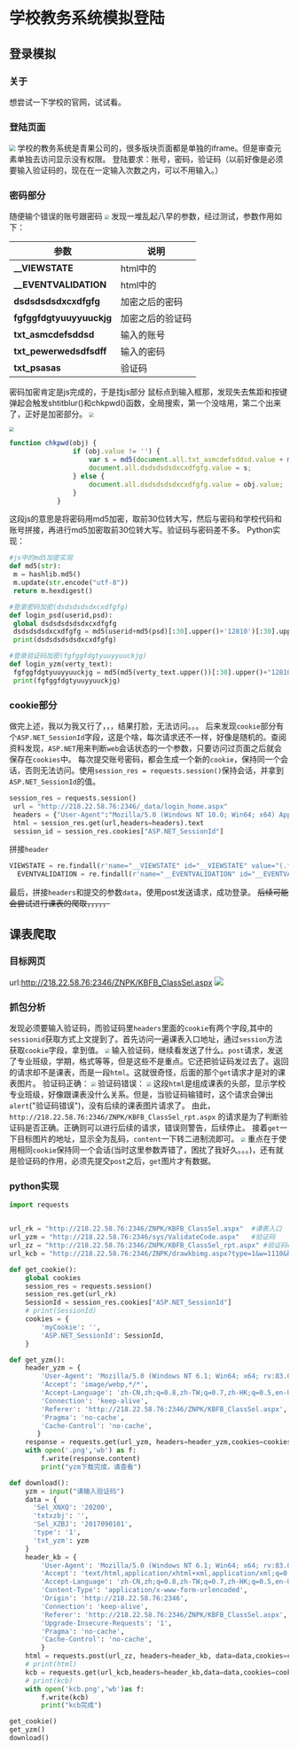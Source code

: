 # 学校教务系统模拟登陆


## 登录模拟
### 关于
   想尝试一下学校的官网，试试看。
###  登陆页面
<img src="https://gitee.com/lonercci/picbed/raw/master/img/20201209170117.png" style="zoom:67%;" />
   学校的教务系统是青果公司的，很多版块页面都是单独的iframe。但是审查元素单独去访问显示没有权限。
   登陆要求：账号，密码，验证码（以前好像是必须要输入验证码的，现在在一定输入次数之内，可以不用输入。）

### 密码部分
   随便输个错误的账号跟密码
   <img src="https://gitee.com/lonercci/picbed/raw/master/img/20201209171530.png" style="zoom:50%;" />
   发现一堆乱起八早的参数，经过测试，参数作用如下：

| 参数                     | 说明             |
| ------------------------ | ---------------- |
| **__VIEWSTATE**          | html中的         |
| **__EVENTVALIDATION**    | html中的         |
| **dsdsdsdsdxcxdfgfg**    | 加密之后的密码   |
| **fgfggfdgtyuuyyuuckjg** | 加密之后的验证码 |
| **txt_asmcdefsddsd**     | 输入的账号       |
| **txt_pewerwedsdfsdff**  | 输入的密码       |
| **txt_psasas**           | 验证码           |

   密码加密肯定是js完成的，于是找js部分
   鼠标点到输入框那，发现失去焦距和按键弹起会触发shtitblur()和chkpwd()函数，全局搜索，第一个没啥用，第二个出来了，正好是加密部分。
<img src="https://gitee.com/lonercci/picbed/raw/master/img/20201209172835.png" style="zoom:50%;" />

<img src="https://gitee.com/lonercci/picbed/raw/master/img/20201209173354.png" style="zoom:50%;" />

```js
function chkpwd(obj) {
                if (obj.value != '') {
                    var s = md5(document.all.txt_asmcdefsddsd.value + md5(obj.value).substring(0, 30).toUpperCase() + '12810').substring(0, 30).toUpperCase();
                    document.all.dsdsdsdsdxcxdfgfg.value = s;
                } else {
                    document.all.dsdsdsdsdxcxdfgfg.value = obj.value;
                }
            }
```
   这段js的意思是将密码用md5加密，取前30位转大写，然后与密码和学校代码和账号拼接，再进行md5加密取前30位转大写。验证码与密码差不多。
   Python实现：

   ```python
#js中的md5加密实现
def md5(str):
    m = hashlib.md5()
    m.update(str.encode("utf-8"))
    return m.hexdigest()

#登录密码加密(dsdsdsdsdxcxdfgfg)
def login_psd(userid,psd):
    global dsdsdsdsdsdxcxdfgfg
    dsdsdsdsdxcxdfgfg = md5(userid+md5(psd)[:30].upper()+'12810')[:30].upper()
    print(dsdsdsdsdsdxcxdfgfg)

#登录验证码加密(fgfggfdgtyuuyyuuckjg)
def login_yzm(verty_text):
    fgfggfdgtyuuyyuuckjg = md5(md5(verty_text.upper())[:30].upper()+"12810")[:30].upper()
    print(fgfggfdgtyuuyyuuckjg)
   ```

### cookie部分
   做完上述，我以为我又行了，，，结果打脸，无法访问。。。
   后来发现`cookie`部分有个`ASP.NET_SessionId`字段，这是个啥，每次请求还不一样，好像是随机的。查阅资料发现，`ASP.NET`用来判断`web`会话状态的一个参数，只要访问过页面之后就会保存在`cookies`中。
   每次提交账号密码，都会生成一个新的`cookie`，保持同一个会话，否则无法访问。使用`session_res = requests.session()`保持会话，并拿到`ASP.NET_SessionId`的值。

   ```python
   session_res = requests.session()
    url = "http://218.22.58.76:2346/_data/login_home.aspx"
    headers = {"User-Agent":"Mozilla/5.0 (Windows NT 10.0; Win64; x64) AppleWebKit/537.36 (KHTML, like Gecko) Chrome/75.0.3770.142 Safari/537.36"}
    html = session_res.get(url,headers=headers).text
    session_id = session_res.cookies["ASP.NET_SessionId"]
   ```
  拼接`header`
  ```python
  VIEWSTATE = re.findall(r'name="__VIEWSTATE" id="__VIEWSTATE" value="(.*?)"',html)[0]
    EVENTVALIDATION = re.findall(r'name="__EVENTVALIDATION" id="__EVENTVALIDATION" value="(.*?)"',html)[0]
  ```
  最后，拼接`headers`和提交的参数`data`，使用post发送请求，成功登录。
  ~~后续可能会尝试进行课表的爬取，，，，，~~

## 课表爬取
### 目标网页
   url:http://218.22.58.76:2346/ZNPK/KBFB_ClassSel.aspx
   ![](https://gitee.com/lonercci/picbed/raw/master/img/20201221210342.png)

### 抓包分析
   发现必须要输入验证码，而验证码里`headers`里面的`cookie`有两个字段,其中的`sessionid`获取方式上文提到了。首先访问一遍课表入口地址，通过`session`方法获取`cookie`字段，拿到值。
   <img src="https://gitee.com/lonercci/picbed/raw/master/img/20201221210649.png" style="zoom:50%;" />
   输入验证码，继续看发送了什么。`post`请求，发送了专业班级，学期，格式等等，但是这些不是重点。它还把验证码发过去了。返回的请求却不是课表，而是一段`html`。这就很奇怪，后面的那个`get`请求才是对的课表图片。
   验证码正确：
 <img src="https://gitee.com/lonercci/picbed/raw/master/img/20201221212608.png" style="zoom:50%;" />
   验证码错误：
   <img src="https://gitee.com/lonercci/picbed/raw/master/img/20201221212526.png" style="zoom:50%;" />
   这段`html`是组成课表的头部，显示学校专业班级，好像跟课表没什么关系。但是，当验证码输错时，这个请求会弹出`alert`("验证码错误")，没有后续的课表图片请求了。
   由此，`http://218.22.58.76:2346/ZNPK/KBFB_ClassSel_rpt.aspx` 的请求是为了判断验证码是否正确。正确则可以进行后续的请求，错误则警告，后续停止。
   接着`get`一下目标图片的地址，显示全为乱码，`content`一下转二进制流即可。
   <img src="https://gitee.com/lonercci/picbed/raw/master/img/20201221212730.png" style="zoom:50%;" />
   重点在于使用相同`cookie`保持同一个会话(当时这里参数弄错了，困扰了我好久。。。)，还有就是验证码的作用，必须先提交`post`之后，`get`图片才有数据。

### python实现
```python
import requests


url_rk = "http://218.22.58.76:2346/ZNPK/KBFB_ClassSel.aspx"  #课表入口
url_yzm = "http://218.22.58.76:2346/sys/ValidateCode.aspx"   #验证码
url_zz = "http://218.22.58.76:2346/ZNPK/KBFB_ClassSel_rpt.aspx" #验证码确认后的中转链接，返回html课表头部信息
url_kcb = "http://218.22.58.76:2346/ZNPK/drawkbimg.aspx?type=1&w=1110&h=4480&xn=2020&xq=0&bjdm=2017090101" #任意一个课表链接

def get_cookie():
    global cookies
    session_res = requests.session()
    session_res.get(url_rk)
    SessionId = session_res.cookies["ASP.NET_SessionId"]
    # print(SessionId)
    cookies = {
        'myCookie': '',
        'ASP.NET_SessionId': SessionId,
    }

def get_yzm():
    header_yzm = {
        'User-Agent': 'Mozilla/5.0 (Windows NT 6.1; Win64; x64; rv:83.0) Gecko/20100101 Firefox/83.0',
        'Accept': 'image/webp,*/*',
        'Accept-Language': 'zh-CN,zh;q=0.8,zh-TW;q=0.7,zh-HK;q=0.5,en-US;q=0.3,en;q=0.2',
        'Connection': 'keep-alive',
        'Referer': 'http://218.22.58.76:2346/ZNPK/KBFB_ClassSel.aspx',
        'Pragma': 'no-cache',
        'Cache-Control': 'no-cache',
       }
    response = requests.get(url_yzm, headers=header_yzm,cookies=cookies)
    with open('.png','wb') as f:
        f.write(response.content)
        print("yzm下载完成，请查看")

def download():
    yzm = input("请输入验证码")
    data = {
      'Sel_XNXQ': '20200',
      'txtxzbj': '',
      'Sel_XZBJ': '2017090101',
      'type': '1',
      'txt_yzm': yzm
    }
    header_kb = {
        'User-Agent': 'Mozilla/5.0 (Windows NT 6.1; Win64; x64; rv:83.0) Gecko/20100101 Firefox/83.0',
        'Accept': 'text/html,application/xhtml+xml,application/xml;q=0.9,image/webp,*/*;q=0.8',
        'Accept-Language': 'zh-CN,zh;q=0.8,zh-TW;q=0.7,zh-HK;q=0.5,en-US;q=0.3,en;q=0.2',
        'Content-Type': 'application/x-www-form-urlencoded',
        'Origin': 'http://218.22.58.76:2346',
        'Connection': 'keep-alive',
        'Referer': 'http://218.22.58.76:2346/ZNPK/KBFB_ClassSel.aspx',
        'Upgrade-Insecure-Requests': '1',
        'Pragma': 'no-cache',
        'Cache-Control': 'no-cache',
        }
    html = requests.post(url_zz, headers=header_kb, data=data,cookies=cookies).text
    # print(html)
    kcb = requests.get(url_kcb,headers=header_kb,data=data,cookies=cookies).content
    # print(kcb)
    with open('kcb.png','wb')as f:
        f.write(kcb)
        print("kcb完成")

get_cookie()
get_yzm()
download()


```
